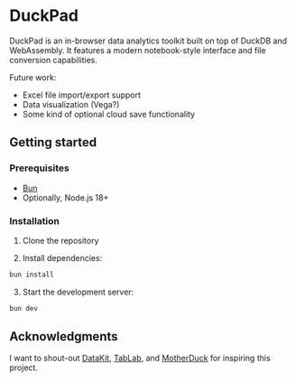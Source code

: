 # DuckPad

DuckPad is an in-browser data analytics toolkit built on top of DuckDB and WebAssembly. It features a modern notebook-style interface and file conversion capabilities.

Future work:

- Excel file import/export support
- Data visualization (Vega?)
- Some kind of optional cloud save functionality

## Getting started

### Prerequisites

- [Bun](https://bun.sh)
- Optionally, Node.js 18+

### Installation

1. Clone the repository

2. Install dependencies:

```bash
bun install
```

3. Start the development server:

```bash
bun dev
```

## Acknowledgments

I want to shout-out [DataKit](https://datakit.page), [TabLab](https://tablab.com), and [MotherDuck](https://motherduck.com) for inspiring this project.
